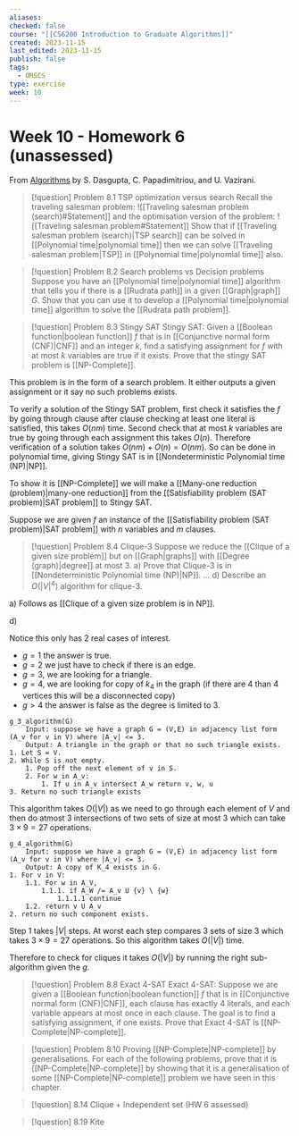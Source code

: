 ```yaml
---
aliases: 
checked: false
course: "[[CS6200 Introduction to Graduate Algorithms]]"
created: 2023-11-15
last_edited: 2023-11-15
publish: false
tags:
  - OMSCS
type: exercise
week: 10
---
```

# Week 10 - Homework 6 (unassessed)

From [Algorithms](http://algorithmics.lsi.upc.edu/docs/Dasgupta-Papadimitriou-Vazirani.pdf) by S. Dasgupta, C. Papadimitriou, and U. Vazirani.

> [!question] Problem 8.1 TSP optimization versus search
> Recall the traveling salesman problem:
> ![[Traveling salesman problem (search)#Statement]]
> and the optimisation version of the problem:
> ![[Traveling salesman problem#Statement]]
> Show that if [[Traveling salesman problem (search)|TSP search]] can be solved in [[Polynomial time|polynomial time]] then we can solve [[Traveling salesman problem|TSP]] in [[Polynomial time|polynomial time]] also.



>[!question] Problem 8.2 Search problems vs Decision problems
>Suppose you have an [[Polynomial time|polynomial time]] algorithm that tells you if there is a [[Rudrata path]] in a given [[Graph|graph]] $G$. Show that you can use it to develop a [[Polynomial time|polynomial time]] algorithm to solve the [[Rudrata path problem]].



>[!question] Problem 8.3 Stingy SAT
>Stingy SAT: Given a [[Boolean function|boolean function]] $f$ that is in [[Conjunctive normal form (CNF)|CNF]] and an integer $k$, find a satisfying assignment for $f$ with at most $k$ variables are true if it exists. 
>Prove that the stingy SAT problem is [[NP-Complete]].

This problem is in the form of a search problem. It either outputs a given assignment or it say no such problems exists.

To verify a solution of the Stingy SAT problem, first check it satisfies the $f$ by going through clause after clause checking at least one literal is satisfied, this takes $O(nm)$ time. Second check that at most $k$ variables are true by going through each assignment this takes $O(n)$. Therefore verification of a solution takes $O(nm) + O(n) = O(nm)$. So can be done in polynomial time, giving Stingy SAT is in [[Nondeterministic Polynomial time (NP)|NP]].

To show it is [[NP-Complete]] we will make a [[Many-one reduction (problem)|many-one reduction]] from the [[Satisfiability problem (SAT problem)|SAT problem]] to Stingy SAT.

Suppose we are given $f$ an instance of the [[Satisfiability problem (SAT problem)|SAT problem]] with $n$ variables and $m$ clauses. 

>[!question] Problem 8.4 Clique-3
>Suppose we reduce the [[Clique of a given size problem]] but on [[Graph|graphs]] with [[Degree (graph)|degree]] at most 3.
>a) Prove that Clique-3 is in [[Nondeterministic Polynomial time (NP)|NP]].
>...
>d) Describe an $O(\vert V \vert^4)$ algorithm for clique-3.

a) Follows as [[Clique of a given size problem is in NP]].

d)

Notice this only has 2 real cases of interest.
- $g = 1$ the answer is true.
- $g = 2$ we just have to check if there is an edge.
- $g = 3$, we are looking for a triangle.
- $g = 4$, we are looking for copy of $k_4$ in the graph (if there are 4 than 4 vertices this will be a disconnected copy)
- $g > 4$ the answer is false as the degree is limited to 3.

```
g_3_algorithm(G)
	Input: suppose we have a graph G = (V,E) in adjacency list form (A_v for v in V) where |A_v| <= 3.
	Output: A triangle in the graph or that no such triangle exists.
1. Let S = V.
2. While S is not empty.
	1. Pop off the next element of v in S.
	2. For w in A_v:
		1. If u in A_v intersect A_w return v, w, u
3. Return no such triangle exists
```

This algorithm takes $O(\vert V \vert)$ as we need to go through each element of $V$ and then do atmost 3 intersections of two sets of size at most 3 which can take $3 \times 9 = 27$ operations. 

```
g_4_algorithm(G)
	Input: suppose we have a graph G = (V,E) in adjacency list form (A_v for v in V) where |A_v| <= 3.
	Output: A copy of K_4 exists in G.
1. For v in V:
	1.1. For w in A_V,
		1.1.1. if A_W /= A_v U {v} \ {w}
			1.1.1.1 continue
	1.2. return v U A_v
2. return no such component exists.
```

Step 1 takes $\vert V \vert$ steps. At worst each step compares 3 sets of size 3 which takes $3 \times 9 = 27$ operations. So this algorithm takes $O(\vert V \vert)$ time.

Therefore to check for cliques it takes $O(\vert V \vert)$ by running the right sub-algorithm given the $g$. 

>[!question] Problem 8.8 Exact 4-SAT
>Exact 4-SAT: Suppose we are given a [[Boolean function|boolean function]] $f$ that is in [[Conjunctive normal form (CNF)|CNF]], each clause has exactly 4 literals, and each variable appears at most once in each clause. The goal is to find a satisfying assignment, if one exists.
>Prove that Exact 4-SAT is [[NP-Complete|NP-complete]]. 



>[!question] Problem 8.10
>Proving [[NP-Complete|NP-complete]] by generalisations. For each of the following problems, prove that it is [[NP-Complete|NP-complete]] by showing that it is a generalisation of some [[NP-Complete|NP-complete]] problem we have seen in this chapter.



>[!question] 8.14 Clique + Independent set (HW 6 assessed)

>[!question] 8.19 Kite
